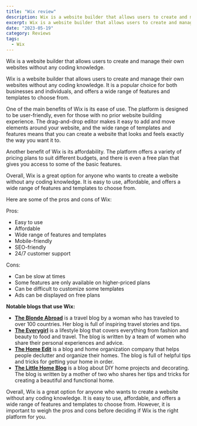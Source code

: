 ```yaml
---
title: "Wix review"
description: Wix is a website builder that allows users to create and manage their own websites
excerpt: Wix is a website builder that allows users to create and manage their own websites
date: "2023-05-19"
category: Reviews
tags:
  - Wix
---
```


Wix is a website builder that allows users to create and manage their own websites without any coding knowledge.

Wix is a website builder that allows users to create and manage their own websites without any coding knowledge. It is a popular choice for both businesses and individuals, and offers a wide range of features and templates to choose from.

One of the main benefits of Wix is its ease of use. The platform is designed to be user-friendly, even for those with no prior website building experience. The drag-and-drop editor makes it easy to add and move elements around your website, and the wide range of templates and features means that you can create a website that looks and feels exactly the way you want it to.

Another benefit of Wix is its affordability. The platform offers a variety of pricing plans to suit different budgets, and there is even a free plan that gives you access to some of the basic features.

Overall, Wix is a great option for anyone who wants to create a website without any coding knowledge. It is easy to use, affordable, and offers a wide range of features and templates to choose from.

Here are some of the pros and cons of Wix:

Pros:

- Easy to use
- Affordable
- Wide range of features and templates
- Mobile-friendly
- SEO-friendly
- 24/7 customer support

Cons:

- Can be slow at times
- Some features are only available on higher-priced plans
- Can be difficult to customize some templates
- Ads can be displayed on free plans

**Notable blogs that use Wix:**

- [**The Blonde Abroad**](https://www.theblondeabroad.com/) is a travel blog by a woman who has traveled to over 100 countries. Her blog is full of inspiring travel stories and tips.
- [**The Everygirl**](https://theeverygirl.com/) is a lifestyle blog that covers everything from fashion and beauty to food and travel. The blog is written by a team of women who share their personal experiences and advice.
- [**The Home Edit**](https://thehomeedit.com/) is a blog and home organization company that helps people declutter and organize their homes. The blog is full of helpful tips and tricks for getting your home in order.
- [**The Little Home Blog**](https://www.thelittlebylittlehome.com/) is a blog about DIY home projects and decorating. The blog is written by a mother of two who shares her tips and tricks for creating a beautiful and functional home.

Overall, Wix is a great option for anyone who wants to create a website without any coding knowledge. It is easy to use, affordable, and offers a wide range of features and templates to choose from. However, it is important to weigh the pros and cons before deciding if Wix is the right platform for you.
